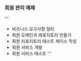 ### 회원 관리 예제

'''
+ 비즈니스 요구사항 정리
+ 회원 도메인과 레포지토리 만들기
+ 회원 리포지토리 테스트 케이스 작성
+ 회원 서비스 개발
+ 회원 서비스 테스트
'''
